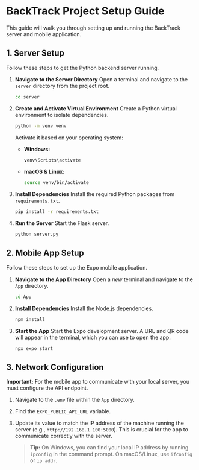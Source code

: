 # BackTrack Project Setup Guide

This guide will walk you through setting up and running the BackTrack server and mobile application.

## 1. Server Setup

Follow these steps to get the Python backend server running.

1.  **Navigate to the Server Directory**
    Open a terminal and navigate to the `server` directory from the project root.
    ```bash
    cd server
    ```

2.  **Create and Activate Virtual Environment**
    Create a Python virtual environment to isolate dependencies.
    ```bash
    python -m venv venv
    ```
    Activate it based on your operating system:
    *   **Windows:**
        ```bash
        venv\Scripts\activate
        ```
    *   **macOS & Linux:**
        ```bash
        source venv/bin/activate
        ```

3.  **Install Dependencies**
    Install the required Python packages from `requirements.txt`.
    ```bash
    pip install -r requirements.txt
    ```

4.  **Run the Server**
    Start the Flask server.
    ```bash
    python server.py
    ```

## 2. Mobile App Setup

Follow these steps to set up the Expo mobile application.

1.  **Navigate to the App Directory**
    Open a *new* terminal and navigate to the `App` directory.
    ```bash
    cd App
    ```

2.  **Install Dependencies**
    Install the Node.js dependencies.
    ```bash
    npm install
    ```

3.  **Start the App**
    Start the Expo development server. A URL and QR code will appear in the terminal, which you can use to open the app.
    ```bash
    npx expo start
    ```

## 3. Network Configuration

**Important:** For the mobile app to communicate with your local server, you must configure the API endpoint.

1.  Navigate to the `.env` file within the `App` directory.
2.  Find the `EXPO_PUBLIC_API_URL` variable.
3.  Update its value to match the IP address of the machine running the server (e.g., `http://192.168.1.100:5000`). This is crucial for the app to communicate correctly with the server.

    > **Tip:** On Windows, you can find your local IP address by running `ipconfig` in the command prompt. On macOS/Linux, use `ifconfig` or `ip addr`.